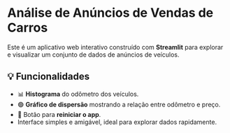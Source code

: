 # Análise de Anúncios de Vendas de Carros

Este é um aplicativo web interativo construído com **Streamlit** para explorar e visualizar um conjunto de dados de anúncios de veículos.

## 💡 Funcionalidades

- 📊 **Histograma** do odômetro dos veículos.
- 🟢 **Gráfico de dispersão** mostrando a relação entre odômetro e preço.
- 🔁 Botão para **reiniciar o app**.
- Interface simples e amigável, ideal para explorar dados rapidamente.
